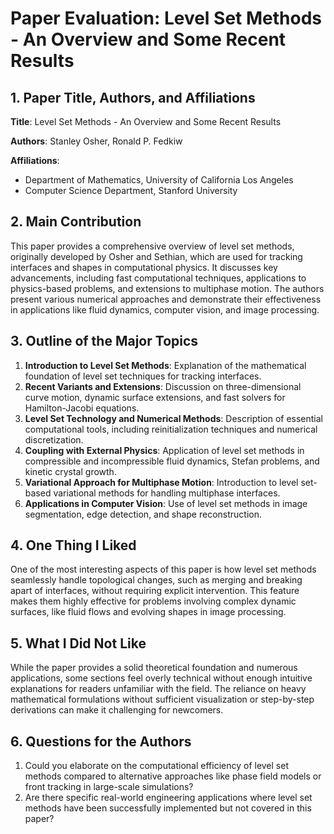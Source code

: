# Paper Evaluation: Level Set Methods - An Overview and Some Recent Results

## 1. Paper Title, Authors, and Affiliations

**Title**: Level Set Methods - An Overview and Some Recent Results

**Authors**: Stanley Osher, Ronald P. Fedkiw

**Affiliations**:

- Department of Mathematics, University of California Los Angeles
- Computer Science Department, Stanford University

## 2. Main Contribution

This paper provides a comprehensive overview of level set methods, originally developed by Osher and Sethian, which are used for tracking interfaces and shapes in computational physics. It discusses key advancements, including fast computational techniques, applications to physics-based problems, and extensions to multiphase motion. The authors present various numerical approaches and demonstrate their effectiveness in applications like fluid dynamics, computer vision, and image processing.

## 3. Outline of the Major Topics

1. **Introduction to Level Set Methods**: Explanation of the mathematical foundation of level set techniques for tracking interfaces.
2. **Recent Variants and Extensions**: Discussion on three-dimensional curve motion, dynamic surface extensions, and fast solvers for Hamilton-Jacobi equations.
3. **Level Set Technology and Numerical Methods**: Description of essential computational tools, including reinitialization techniques and numerical discretization.
4. **Coupling with External Physics**: Application of level set methods in compressible and incompressible fluid dynamics, Stefan problems, and kinetic crystal growth.
5. **Variational Approach for Multiphase Motion**: Introduction to level set-based variational methods for handling multiphase interfaces.
6. **Applications in Computer Vision**: Use of level set methods in image segmentation, edge detection, and shape reconstruction.

## 4. One Thing I Liked

One of the most interesting aspects of this paper is how level set methods seamlessly handle topological changes, such as merging and breaking apart of interfaces, without requiring explicit intervention. This feature makes them highly effective for problems involving complex dynamic surfaces, like fluid flows and evolving shapes in image processing.

## 5. What I Did Not Like

While the paper provides a solid theoretical foundation and numerous applications, some sections feel overly technical without enough intuitive explanations for readers unfamiliar with the field. The reliance on heavy mathematical formulations without sufficient visualization or step-by-step derivations can make it challenging for newcomers.

## 6. Questions for the Authors

1. Could you elaborate on the computational efficiency of level set methods compared to alternative approaches like phase field models or front tracking in large-scale simulations?
2. Are there specific real-world engineering applications where level set methods have been successfully implemented but not covered in this paper?